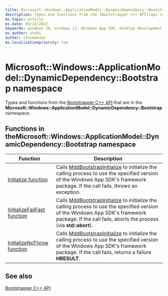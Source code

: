 ```yaml
---
title: Microsoft::Windows::ApplicationModel::DynamicDependency::Bootstrap namespace
description: Types and functions from the [Bootstrapper C++ API](api-reference/bootstrapper-cpp-api/index.md) that are in the **Microsoft::Windows::ApplicationModel::DynamicDependency::Bootstrap** namespace.
ms.topic: article
ms.date: 03/22/2022
keywords: windows 10, windows 11, Windows App SDK, desktop development, app sdk, bootstrapper, bootstrapper api
ms.author: stwhi
author: stevewhims
ms.localizationpriority: low
---
```


# Microsoft::Windows::ApplicationModel::DynamicDependency::Bootstrap namespace

Types and functions from the [Bootstrapper C++ API](../index.md) that are in the **Microsoft::Windows::ApplicationModel::DynamicDependency::Bootstrap** namespace.

## Functions in theMicrosoft::Windows::ApplicationModel::DynamicDependency::Bootstrap namespace

| Function | Description |
| - | - |
| [Initialize function](microsoft.windows.applicationmodel.dynamicdependency.bootstrap.initialize.md) | Calls [MddBootstrapInitialize](/windows/windows-app-sdk/api/win32/mddbootstrap/nf-mddbootstrap-mddbootstrapinitialize) to initialize the calling process to use the specified version of the Windows App SDK's framework package. If the call fails, throws an exception. |
| [InitializeFailFast function](microsoft.windows.applicationmodel.dynamicdependency.bootstrap.initializefailfast.md) | Calls [MddBootstrapInitialize](/windows/windows-app-sdk/api/win32/mddbootstrap/nf-mddbootstrap-mddbootstrapinitialize) to initialize the calling process to use the specified version of the Windows App SDK's framework package. If the call fails, aborts the process (via **std::abort**). |
| [InitializeNoThrow function](microsoft.windows.applicationmodel.dynamicdependency.bootstrap.initializenothrow.md) | Calls [MddBootstrapInitialize](/windows/windows-app-sdk/api/win32/mddbootstrap/nf-mddbootstrap-mddbootstrapinitialize) to initialize the calling process to use the specified version of the Windows App SDK's framework package. If the call fails, returns a failure **HRESULT**. |

## See also 

[Bootstrapper C++ API](../index.md)
